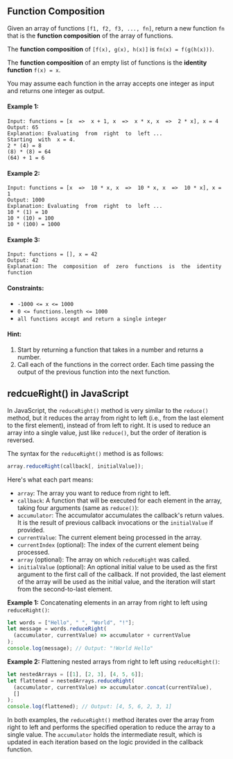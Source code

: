 ## Function Composition

Given an array of functions `[f1, f2, f3, ..., fn]`, return a new function `fn` that is the **function composition** of the array of functions.

The **function composition** of `[f(x), g(x), h(x)]` is `fn(x) = f(g(h(x)))`.

The **function composition** of an empty list of functions is the **identity function** `f(x) = x`.

You may assume each function in the array accepts one integer as input and returns one integer as output.

#### Example 1:

```
Input: functions = [x  =>  x + 1, x  =>  x * x, x  =>  2 * x], x = 4
Output: 65
Explanation: Evaluating  from  right  to  left ...
Starting  with  x = 4.
2 * (4) = 8
(8) * (8) = 64
(64) + 1 = 6
```

#### Example 2:

```
Input: functions = [x  =>  10 * x, x  =>  10 * x, x  =>  10 * x], x = 1
Output: 1000
Explanation: Evaluating  from  right  to  left ...
10 * (1) = 10
10 * (10) = 100
10 * (100) = 1000
```

#### Example 3:

```
Input: functions = [], x = 42
Output: 42
Explanation: The  composition  of  zero  functions  is  the  identity  function
```

#### Constraints:

- `-1000 <= x <= 1000`
- `0 <= functions.length <= 1000`
- `all functions accept and return a single integer`

#### Hint:

1. Start by returning a function that takes in a number and returns a number.
2. Call each of the functions in the correct order. Each time passing the output of the previous function into the next function.

## redcueRight() in JavaScript

In JavaScript, the `reduceRight()` method is very similar to the `reduce()` method, but it reduces the array from right to left (i.e., from the last element to the first element), instead of from left to right. It is used to reduce an array into a single value, just like `reduce()`, but the order of iteration is reversed.

The syntax for the `reduceRight()` method is as follows:

```javascript
array.reduceRight(callback[, initialValue]);
```

Here's what each part means:

- `array`: The array you want to reduce from right to left.
- `callback`: A function that will be executed for each element in the array, taking four arguments (same as `reduce()`):
- `accumulator`: The accumulator accumulates the callback's return values. It is the result of previous callback invocations or the `initialValue` if provided.
- `currentValue`: The current element being processed in the array.
- `currentIndex` (optional): The index of the current element being processed.
- `array` (optional): The array on which `reduceRight` was called.
- `initialValue` (optional): An optional initial value to be used as the first argument to the first call of the callback. If not provided, the last element of the array will be used as the initial value, and the iteration will start from the second-to-last element.

**Example 1:** Concatenating elements in an array from right to left using `reduceRight()`:

```javascript
let words = ["Hello", " ", "World", "!"];
let message = words.reduceRight(
  (accumulator, currentValue) => accumulator + currentValue
);
console.log(message); // Output: "!World Hello"
```

**Example 2:** Flattening nested arrays from right to left using `reduceRight()`:

```javascript
let nestedArrays = [[1], [2, 3], [4, 5, 6]];
let flattened = nestedArrays.reduceRight(
  (accumulator, currentValue) => accumulator.concat(currentValue),
  []
);
console.log(flattened); // Output: [4, 5, 6, 2, 3, 1]
```

In both examples, the `reduceRight()` method iterates over the array from right to left and performs the specified operation to reduce the array to a single value. The `accumulator` holds the intermediate result, which is updated in each iteration based on the logic provided in the callback function.
